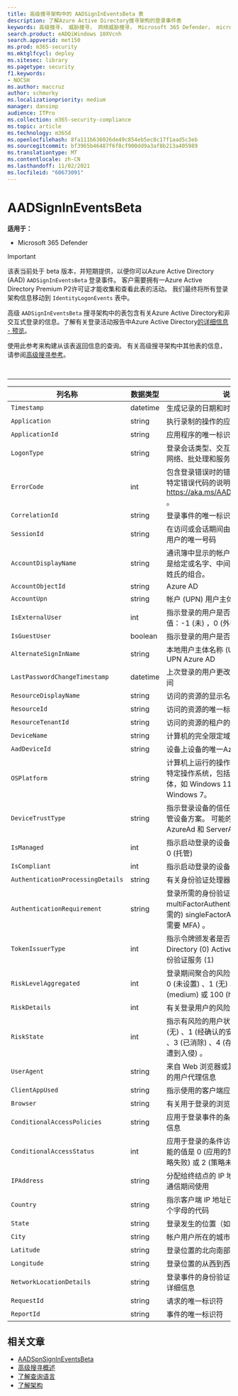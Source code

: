 ```yaml
---
title: 高级搜寻架构中的 AADSignInEventsBeta 表
description: 了解Azure Active Directory搜寻架构的登录事件表
keywords: 高级搜寻， 威胁搜寻， 网络威胁搜寻， Microsoft 365 Defender， microsoft 365， m365， 搜索， 查询， 遥测， 架构参考， kusto， 表格， 列， 数据类型， 描述， 文件， IP 地址， 设备， 计算机， 用户， 帐户， 标识， AAD
search.product: eADQiWindows 10XVcnh
search.appverid: met150
ms.prod: m365-security
ms.mktglfcycl: deploy
ms.sitesec: library
ms.pagetype: security
f1.keywords:
- NOCSH
ms.author: maccruz
author: schmurky
ms.localizationpriority: medium
manager: dansimp
audience: ITPro
ms.collection: m365-security-compliance
ms.topic: article
ms.technology: m365d
ms.openlocfilehash: 8fa111b636026de49c854eb5ec8c17f1aad5c3eb
ms.sourcegitcommit: bf3965b46487f6f8cf900dd9a3af8b213a405989
ms.translationtype: MT
ms.contentlocale: zh-CN
ms.lasthandoff: 11/02/2021
ms.locfileid: "60673091"
---
```

# <a name="aadsignineventsbeta"></a>AADSignInEventsBeta

**适用于：**

- Microsoft 365 Defender

> [!IMPORTANT]
> 该表当前处于 beta 版本，并短期提供，以便你可以Azure Active Directory (AAD) `AADSignInEventsBeta` 登录事件。 客户需要拥有一Azure Active Directory Premium P2许可证才能收集和查看此表的活动。 我们最终将所有登录架构信息移动到 `IdentityLogonEvents` 表中。

高级 `AADSignInEventsBeta` 搜寻架构中的表包含有关Azure Active Directory和非交互式登录的信息。了解有关登录活动报告中Azure Active Directory[的详细信息 - 预览](/azure/active-directory/reports-monitoring/concept-all-sign-ins)。 

使用此参考来构建从该表返回信息的查询。 有关高级搜寻架构中其他表的信息，请参阅[高级搜寻参考](/windows/security/threat-protection/microsoft-defender-atp/advanced-hunting-reference)。

<br>

****

|列名称|数据类型|说明|
|---|---|---|
|`Timestamp`|datetime|生成记录的日期和时间|
|`Application`|string|执行录制的操作的应用程序|
|`ApplicationId`|string|应用程序的唯一标识符|
|`LogonType`|string|登录会话类型、交互式、远程 (RDP) 、网络、批处理和服务|
|`ErrorCode`|int|包含登录错误时的错误代码。 若要查找特定错误代码的说明，请访问 <https://aka.ms/AADsigninsErrorCodes> 。|
|`CorrelationId`|string|登录事件的唯一标识符|
|`SessionId`|string|在访问或会话期间由网站服务器分配给用户的唯一号码|
|`AccountDisplayName`|string|通讯簿中显示的帐户用户的名称。 通常是给定或名字、中间名首字母和姓氏或姓氏的组合。|
|`AccountObjectId`|string|Azure AD|
|`AccountUpn`|string|帐户 (UPN) 用户主体名称|
|`IsExternalUser`|int|指示登录的用户是否位于外部。 可能的值：-1 (未) ，0 (外部) ，1 (外部) 。|
|`IsGuestUser`|boolean|指示登录的用户是否是租户中的来宾|
|`AlternateSignInName`|string|本地用户主体名称 (UPN) 登录用户的 UPN Azure AD|
|`LastPasswordChangeTimestamp`|datetime|上次登录的用户更改其密码的日期和时间|
|`ResourceDisplayName`|string|访问的资源的显示名称|
|`ResourceId`|string|访问的资源的唯一标识符|
|`ResourceTenantId`|string|访问的资源的租户的唯一标识符|
|`DeviceName`|string|计算机的完全限定域名 (FQDN)|
|`AadDeviceId`|string|设备上设备的唯一Azure AD|
|`OSPlatform`|string|计算机上运行的操作系统平台。 这表示特定操作系统，包括同一系列中的变体，如 Windows 11、Windows 10 和 Windows 7。|
|`DeviceTrustType`|string|指示登录设备的信任类型。 仅适用于托管设备方案。 可能的值是 Workplace、AzureAd 和 ServerAd。|
|`IsManaged`|int|指示启动登录的设备是否是托管设备 (1) 0 (托管) |
|`IsCompliant`|int|指示启动登录的设备是否符合 (1) 0 () |
|`AuthenticationProcessingDetails`|string|有关身份验证处理器的详细信息|
|`AuthenticationRequirement`|string|登录所需的身份验证类型。 可能的值：multiFactorAuthentication (MFA 是必需的) singleFactorAuthentication (不需要 MFA) 。|
|`TokenIssuerType`|int|指示令牌颁发者是否Azure Active Directory (0) Active Directory 联合身份验证服务 (1) |
|`RiskLevelAggregated`|int|登录期间聚合的风险级别。 可能的值：0 (未设置) 、1 (无) 、10 (低) 、50 (medium) 或 100 (high) 。|
|`RiskDetails`|int|有关登录用户的风险状态的详细信息|
|`RiskState`|int|指示有风险的用户状态。 可能的值：0 (无) 、1 (经确认的安全) 、2 (已修复) 、3 (已消除) 、4 (存在风险) 或 5 (确认遭到入侵) 。|
|`UserAgent`|string|来自 Web 浏览器或其他客户端应用程序的用户代理信息|
|`ClientAppUsed`|string|指示使用的客户端应用|
|`Browser`|string|有关用于登录的浏览器版本的详细信息|
|`ConditionalAccessPolicies`|string|应用于登录事件的条件访问策略的详细信息|
|`ConditionalAccessStatus`|int|应用于登录的条件访问策略的状态。 可能的值是 0 (应用的策略) 1 (尝试应用策略失败) 或 2 (策略未) 。|
|`IPAddress`|string|分配给终结点的 IP 地址，在相关的网络通信期间使用|
|`Country`|string|指示客户端 IP 地址已异地地理位置的两个字母的代码|
|`State`|string|登录发生的位置（如果可用）|
|`City`|string|帐户用户所在的城市|
|`Latitude`|string|登录位置的北向南部坐标|
|`Longitude`|string|登录位置的从西到西坐标|
|`NetworkLocationDetails`|string|登录事件的身份验证处理器的网络位置详细信息|
|`RequestId`|string|请求的唯一标识符|
|`ReportId`|string|事件的唯一标识符|

## <a name="related-articles"></a>相关文章

- [AADSpnSignInEventsBeta](./advanced-hunting-aadspnsignineventsbeta-table.md)
- [高级搜寻概述](/windows/security/threat-protection/microsoft-defender-atp/advanced-hunting-overview)
- [了解查询语言](/windows/security/threat-protection/microsoft-defender-atp/advanced-hunting-query-language)
- [了解架构](/windows/security/threat-protection/microsoft-defender-atp/advanced-hunting-schema-reference)

